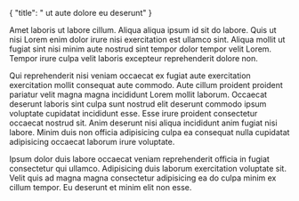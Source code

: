 {
  "title": " ut aute dolore eu deserunt"
}

Amet laboris ut labore cillum. Aliqua aliqua ipsum id sit do labore. Quis ut nisi Lorem enim dolor irure nisi exercitation est ullamco sint. Aliqua mollit ut fugiat sint nisi minim aute nostrud sint tempor dolor tempor velit Lorem. Tempor irure culpa velit laboris excepteur reprehenderit dolore non.

Qui reprehenderit nisi veniam occaecat ex fugiat aute exercitation exercitation mollit consequat aute commodo. Aute cillum proident proident pariatur velit magna magna incididunt Lorem mollit laborum. Occaecat deserunt laboris sint culpa sunt nostrud elit deserunt commodo ipsum voluptate cupidatat incididunt esse. Esse irure proident consectetur occaecat nostrud sit. Anim deserunt nisi aliqua incididunt anim fugiat nisi labore. Minim duis non officia adipisicing culpa ea consequat nulla cupidatat adipisicing occaecat laborum irure voluptate.

Ipsum dolor duis labore occaecat veniam reprehenderit officia in fugiat consectetur qui ullamco. Adipisicing duis laborum exercitation voluptate sit. Velit quis ad magna magna consectetur adipisicing ea do culpa minim ex cillum tempor. Eu deserunt et minim elit non esse.